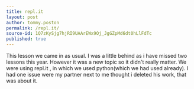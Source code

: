 ```yaml
---
title: repl.it
layout: post
author: tommy.poston
permalink: /repl.it/
source-id: 1Q7zKySjg7hjRI9UAArEWx9Oj_JgGZpMd6dt0hLlFdTc
published: true
---
```

This lesson we came in as usual. I was a little behind as i have missed two lessons this year. However it was a new topic so it didn't really matter. We were using repl.it , in which we used python(which we had used already). I had one issue were my partner next to me thought i deleted his work, that was about it.

